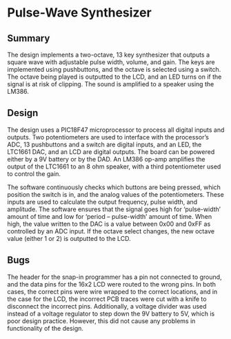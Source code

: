 # Pulse-Wave Synthesizer

## Summary

The design implements a two-octave, 13 key synthesizer that outputs a square wave
with adjustable pulse width, volume, and gain. The keys are implemented using pushbuttons,
and the octave is selected using a switch. The octave being played is outputted to the LCD, and
an LED turns on if the signal is at risk of clipping. The sound is amplified to a speaker using the
LM386. 

## Design

The design uses a PIC18F47 microprocessor to process all digital inputs and outputs.
Two potentiometers are used to interface with the processor’s ADC, 13 pushbuttons and a
switch are digital inputs, and an LED, the LTC1661 DAC, and an LCD are digital outputs. The
board can be powered either by a 9V battery or by the DAD. An LM386 op-amp amplifies the
output of the LTC1661 to an 8 ohm speaker, with a third potentiometer used to control the
gain.

The software continuously checks which buttons are being pressed, which position the
switch is in, and the analog values of the potentiometers. These inputs are used to calculate the
output frequency, pulse width, and amplitude. The software ensures that the signal goes high
for ‘pulse-width’ amount of time and low for ‘period – pulse-width’ amount of time. When high,
the value written to the DAC is a value between 0x00 and 0xFF as controlled by an ADC input. If
the octave select changes, the new octave value (either 1 or 2) is outputted to the LCD.

## Bugs

The header for the snap-in programmer has a pin not connected to ground, and the data
pins for the 16x2 LCD were routed to the wrong pins. In both cases, the correct pins were wire
wrapped to the correct locations, and in the case for the LCD, the incorrect PCB traces were cut
with a knife to disconnect the incorrect pins. Additionally, a voltage divider was used instead of
a voltage regulator to step down the 9V battery to 5V, which is poor design practice. However, this
did not cause any problems in functionality of the design. 
